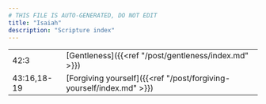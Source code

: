 ```yaml
---
# THIS FILE IS AUTO-GENERATED, DO NOT EDIT
title: "Isaiah"
description: "Scripture index"
---
```


|  |  |
| --- | --- |
| 42:3 | [Gentleness]({{<ref "/post/gentleness/index.md" >}}) |
| 43:16,18-19 | [Forgiving yourself]({{<ref "/post/forgiving-yourself/index.md" >}}) |

